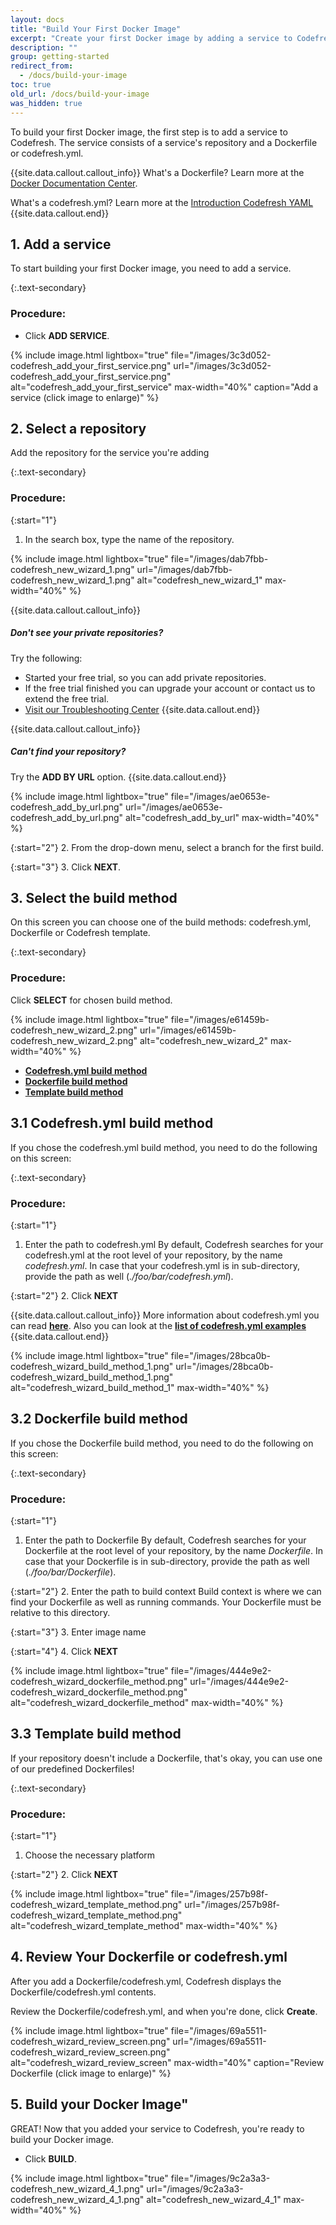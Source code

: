 ```yaml
---
layout: docs
title: "Build Your First Docker Image"
excerpt: "Create your first Docker image by adding a service to Codefresh. A service includes a repository and a [**Dockerfile**](https://www.docker.com/) or [**codefresh.yml**](doc:what-is-the-codefresh-yaml). Otherwise if you don't have Dockerfile or codefresh.yml in your repository you can use the codefresh templates."
description: ""
group: getting-started
redirect_from:
  - /docs/build-your-image
toc: true
old_url: /docs/build-your-image
was_hidden: true
---
```

To build your first Docker image, the first step is to add a service to Codefresh. The service consists of a service's repository and a Dockerfile or codefresh.yml.

{{site.data.callout.callout_info}}
What's a Dockerfile? Learn more at the [Docker Documentation Center](https://docs.docker.com/engine/reference/builder/).

What's a codefresh.yml? Learn more at the [Introduction Codefresh YAML](doc:what-is-the-codefresh-yaml) 
{{site.data.callout.end}}

## 1. Add a service
To start building your first Docker image, you need to add a service.

{:.text-secondary}
### **Procedure**:

* Click __ADD SERVICE__.  

{% include image.html 
lightbox="true" 
file="/images/3c3d052-codefresh_add_your_first_service.png" 
url="/images/3c3d052-codefresh_add_your_first_service.png"
alt="codefresh_add_your_first_service"
max-width="40%"
caption="Add a service (click image to enlarge)" 
%}

## 2. Select a repository
Add the repository for the service you're adding

{:.text-secondary}
### **Procedure**:

{:start="1"}
1. In the search box, type the name of the repository.

{% include image.html 
lightbox="true" 
file="/images/dab7fbb-codefresh_new_wizard_1.png" 
url="/images/dab7fbb-codefresh_new_wizard_1.png"
alt="codefresh_new_wizard_1"
max-width="40%"
%}

{{site.data.callout.callout_info}}
##### Don't see your private repositories?

Try the following:
* Started your free trial, so you can add private repositories.
* If the free trial finished you can upgrade your account or contact us to extend the free trial.
* [Visit our Troubleshooting Center](doc:introduction-3) 
{{site.data.callout.end}}

{{site.data.callout.callout_info}}
##### Can't find your repository?

Try the **ADD BY URL** option.
{{site.data.callout.end}}

{% include image.html 
lightbox="true" 
file="/images/ae0653e-codefresh_add_by_url.png" 
url="/images/ae0653e-codefresh_add_by_url.png"
alt="codefresh_add_by_url"
max-width="40%"
%}

{:start="2"}
2. From the drop-down menu, select a branch for the first build.

{:start="3"}
3. Click **NEXT**.

## 3. Select the build method
On this screen you can choose one of the build methods: codefresh.yml, Dockerfile or Codefresh template.

{:.text-secondary} 
### **Procedure**:
Click **SELECT** for chosen build method.

{% include image.html 
lightbox="true" 
file="/images/e61459b-codefresh_new_wizard_2.png" 
url="/images/e61459b-codefresh_new_wizard_2.png"
alt="codefresh_new_wizard_2"
max-width="40%"
%}

* [**Codefresh.yml build method**](doc:build-your-first-docker-image-new#section-31-codefreshyml-build-method)
* [**Dockerfile build method**](doc:build-your-first-docker-image-new#section-32-dockerfile-build-method)
* [**Template build method**](doc:build-your-first-docker-image-new#section-33-template-build-method)

## 3.1 Codefresh.yml build method

If you chose the codefresh.yml build method, you need to do the following on this screen:

{:.text-secondary}
### **Procedure**:

{:start="1"}
1. Enter the path to codefresh.yml
By default, Codefresh searches for your codefresh.yml at the root level of your repository, by the name *codefresh.yml*. In case that your codefresh.yml is in sub-directory, provide the path as well (*./foo/bar/codefresh.yml*).

{:start="2"}
2. Click **NEXT**

{{site.data.callout.callout_info}}
More information about codefresh.yml you can read [**here**](doc:doc:what-is-the-codefresh-yaml). Also you can look at the [__list of codefresh.yml examples__](doc:examples-v01) 
{{site.data.callout.end}}

{% include image.html 
lightbox="true" 
file="/images/28bca0b-codefresh_wizard_build_method_1.png" 
url="/images/28bca0b-codefresh_wizard_build_method_1.png"
alt="codefresh_wizard_build_method_1"
max-width="40%"
%}

## 3.2 Dockerfile build method

If you chose the Dockerfile build method, you need to do the following on this screen:

{:.text-secondary}
### **Procedure**:

{:start="1"}
1. Enter the path to Dockerfile
By default, Codefresh searches for your Dockerfile at the root level of your repository, by the name *Dockerfile*. In case that your Dockerfile is in sub-directory, provide the path as well (*./foo/bar/Dockerfile*).

{:start="2"}
2. Enter the path to build context 
Build context is where we can find your Dockerfile as well as running commands. Your Dockerfile must be relative to this directory.

{:start="3"}
3. Enter image name

{:start="4"}
4. Click **NEXT**

{% include image.html 
lightbox="true" 
file="/images/444e9e2-codefresh_wizard_dockerfile_method.png" 
url="/images/444e9e2-codefresh_wizard_dockerfile_method.png"
alt="codefresh_wizard_dockerfile_method"
max-width="40%"
%}

## 3.3 Template build method

If your repository doesn't include a Dockerfile, that's okay, you can use one of our predefined Dockerfiles!

{:.text-secondary}
### **Procedure**:

{:start="1"}
1. Choose the necessary platform

{:start="2"}
2. Click **NEXT**

{% include image.html 
lightbox="true" 
file="/images/257b98f-codefresh_wizard_template_method.png" 
url="/images/257b98f-codefresh_wizard_template_method.png"
alt="codefresh_wizard_template_method"
max-width="40%"
%}

## 4. Review Your Dockerfile or codefresh.yml

After you add a Dockerfile/codefresh.yml, Codefresh displays the Dockerfile/codefresh.yml contents.

Review the Dockerfile/codefresh.yml, and when you're done, click **Create**.

{% include image.html 
lightbox="true" 
file="/images/69a5511-codefresh_wizard_review_screen.png" 
url="/images/69a5511-codefresh_wizard_review_screen.png"
alt="codefresh_wizard_review_screen"
max-width="40%"
caption="Review Dockerfile (click image to enlarge)"
%}

## 5. Build your Docker Image"

GREAT! Now that you added your service to Codefresh, you're ready to build your Docker image. 

* Click **BUILD**.

{% include image.html 
lightbox="true" 
file="/images/9c2a3a3-codefresh_new_wizard_4_1.png" 
url="/images/9c2a3a3-codefresh_new_wizard_4_1.png"
alt="codefresh_new_wizard_4_1"
max-width="40%"
%}
